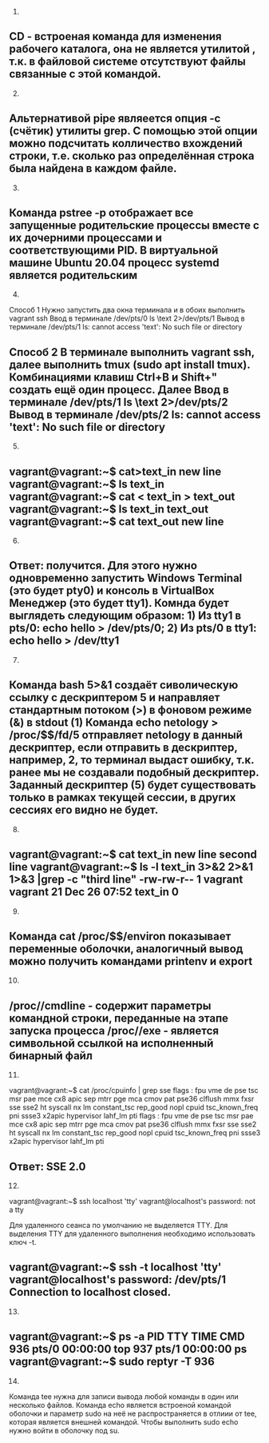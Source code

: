 1.
CD - встроеная команда для изменения рабочего каталога, она не является утилитой , т.к. в файловой системе отсутствуют файлы связанные с этой командой.  
---  

2.
Альтернативой pipe являеется опция -с (счётик) утилиты grep. С помощью этой опции можно подсчитать колличество вхождений строки, т.е. сколько раз определённая строка была найдена в каждом файле.
---
3.
Команда pstree -p отображает все запущенные родительские процессы вместе с их дочерними процессами и соответствующими PID. В виртуальной машине Ubuntu 20.04 процесс systemd является родительским
---

4.
Способ 1
Нужно запустить два окна терминала и в обоих выполнить vagrant ssh
Ввод в терминале /dev/pts/0
	ls \text 2>/dev/pts/1
Вывод в терминале /dev/pts/1
	ls: cannot access 'text': No such file or directory

Способ 2
В терминале выполнить vagrant ssh, далее выполнить tmux (sudo apt install tmux). Комбинациями клавиш Ctrl+B и Shift+" создать ещё один процесс.
Далее
Ввод в терминале /dev/pts/1
	ls \text 2>/dev/pts/2
Вывод в терминале /dev/pts/2
	ls: cannot access 'text': No such file or directory
---

5.
vagrant@vagrant:~$ cat>text_in
new line
vagrant@vagrant:~$ ls
text_in
vagrant@vagrant:~$ cat < text_in > text_out
vagrant@vagrant:~$ ls
text_in  text_out
vagrant@vagrant:~$ cat text_out
new line
---

6.
Ответ: получится. Для этого нужно одновременно запустить Windows Terminal (это будет pty0) и консоль в VirtualBox Менеджер (это будет tty1). Комнда будет выглядеть следующим образом: 1) Из tty1 в pts/0: echo hello > /dev/pts/0; 2) Из pts/0 в tty1: echo hello > /dev/tty1
---

7.
Команда bash 5>&1 создаёт сиволическую ссылку с дескриптером 5 и направляет стандартным потоком (>) в фоновом режиме (&) в stdout (1)
Команда echo netology > /proc/$$/fd/5 отправляет netology в данный дескриптер, если отправить в дескриптер, например, 2, то терминал выдаст ошибку, т.к. ранее мы не создавали подобный дескриптер. Заданный дескриптер (5) будет существовать только в рамках текущей сессии, в других сессиях его видно не будет.
---

8.
vagrant@vagrant:~$ cat text_in
new line
second line
vagrant@vagrant:~$ ls -l text_in 3>&2 2>&1 1>&3 |grep -c "third line"
-rw-rw-r-- 1 vagrant vagrant 21 Dec 26 07:52 text_in
0
---

9.
Команда cat /proc/$$/environ показывает переменные оболочки, аналогичный вывод можно получить командами printenv и export
---

10.
/proc/<PID>/cmdline - содержит параметры командной строки, переданные на этапе запуска процесса
/proc/<PID>/exe - является символьной ссылкой на исполненный бинарный файл
---

11.
vagrant@vagrant:~$ cat /proc/cpuinfo | grep sse
flags           : fpu vme de pse tsc msr pae mce cx8 apic sep mtrr pge mca cmov pat pse36 clflush mmx fxsr sse sse2 ht syscall nx lm constant_tsc rep_good nopl cpuid tsc_known_freq pni ssse3 x2apic hypervisor lahf_lm pti
flags           : fpu vme de pse tsc msr pae mce cx8 apic sep mtrr pge mca cmov pat pse36 clflush mmx fxsr sse sse2 ht syscall nx lm constant_tsc rep_good nopl cpuid tsc_known_freq pni ssse3 x2apic hypervisor lahf_lm pti

Ответ: SSE 2.0
---

12.
vagrant@vagrant:~$ ssh localhost 'tty'
vagrant@localhost's password:
not a tty

Для удаленного сеанса по умолчанию не выделяется TTY. Для выделения TTY для удаленного выполнения необходимо использовать ключ -t.

vagrant@vagrant:~$ ssh -t localhost 'tty'
vagrant@localhost's password:
/dev/pts/1
Connection to localhost closed.
---

13.
vagrant@vagrant:~$ ps -a
    PID TTY          TIME CMD
    936 pts/0    00:00:00 top
    937 pts/1    00:00:00 ps
vagrant@vagrant:~$ sudo reptyr -T 936
---

14.
Команда tee нужна для записи вывода любой команды в один или несколько файлов. Команда echo является встроеной командой оболочки и параметр sudo на неё не распространяется в отлиии от tee, которая является внешней командой. Чтобы выполнить sudo echo нужно войти в оболочку под su.
